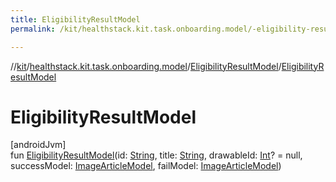```yaml
---
title: EligibilityResultModel
permalink: /kit/healthstack.kit.task.onboarding.model/-eligibility-result-model/-eligibility-result-model.html

---
```

//[kit](../../../index.html)/[healthstack.kit.task.onboarding.model](../index.html)/[EligibilityResultModel](index.html)/[EligibilityResultModel](-eligibility-result-model.html)



# EligibilityResultModel



[androidJvm]\
fun [EligibilityResultModel](-eligibility-result-model.html)(id: [String](https://kotlinlang.org/api/latest/jvm/stdlib/kotlin/-string/index.html), title: [String](https://kotlinlang.org/api/latest/jvm/stdlib/kotlin/-string/index.html), drawableId: [Int](https://kotlinlang.org/api/latest/jvm/stdlib/kotlin/-int/index.html)? = null, successModel: [ImageArticleModel](../../healthstack.kit.task.base/-image-article-model/index.html), failModel: [ImageArticleModel](../../healthstack.kit.task.base/-image-article-model/index.html))




